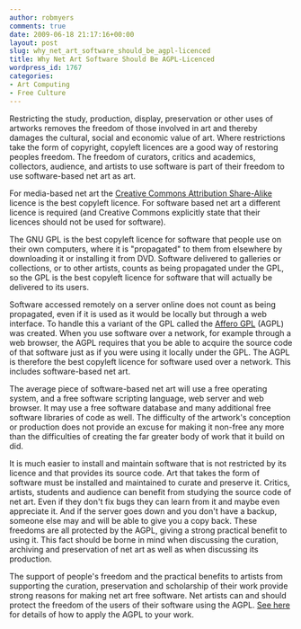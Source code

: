 ```yaml
---
author: robmyers
comments: true
date: 2009-06-18 21:17:16+00:00
layout: post
slug: why_net_art_software_should_be_agpl-licenced
title: Why Net Art Software Should Be AGPL-Licenced
wordpress_id: 1767
categories:
- Art Computing
- Free Culture
---
```


Restricting the study, production, display, preservation or other uses of artworks removes the freedom of those involved in art and thereby damages the cultural, social and economic value of art. Where restrictions take the form of copyright, copyleft licences are a good way of restoring peoples freedom. The freedom of curators, critics and academics, collectors, audience, and artists to use software is part of their freedom to use software-based net art as art.  
  
For media-based net art the [Creative Commons Attribution Share-Alike](http://creativecommons.org/licenses/by-sa/3.0/) licence is the best copyleft licence. For software based net art a different licence is required (and Creative Commons explicitly state that their licences should not be used for software).  
  
The GNU GPL is the best copyleft licence for software that people use on their own computers, where it is "propagated" to them from elsewhere by downloading it or installing it from DVD. Software delivered to galleries or collections, or to other artists, counts as being propagated under the GPL, so the GPL is the best copyleft licence for software that will actually be delivered to its users.  
  
Software accessed remotely on a server online does not count as being propagated, even if it is used as it would be locally but through a web interface. To handle this a variant of the GPL called the [Affero GPL](http://www.gnu.org/licenses/agpl.html) (AGPL) was created. When you use software over a network, for example through a web browser, the AGPL requires that you be able to acquire the source code of that software just as if you were using it locally under the GPL. The AGPL is therefore the best copyleft licence for software used over a network. This includes software-based net art.  
  
The average piece of software-based net art will use a free operating system, and a free software scripting language, web server and web browser. It may use a free software database and many additional free software libraries of code as well. The difficulty of the artwork's conception or production does not provide an excuse for making it non-free any more than the difficulties of creating the far greater body of work that it build on did.  
  
It is much easier to install and maintain software that is not restricted by its licence and that provides its source code. Art that takes the form of software must be installed and maintained to curate and preserve it. Critics, artists, students and audience can benefit from studying the source code of net art. Even if they don't fix bugs they can learn from it and maybe even appreciate it. And if the server goes down and you don't have a backup, someone else may and will be able to give you a copy back. These freedoms are all protected by the AGPL, giving a strong practical benefit to using it. This fact should be borne in mind when discussing the curation, archiving and preservation of net art as well as when discussing its production.  
  
The support of people's freedom and the practical benefits to artists
from supporting the curation, preservation and scholarship of their
work provide strong reasons for making net art free software. Net artists can and should protect the freedom of the users of their software using the AGPL. [See here](http://www.fsf.org/licensing/licenses/gpl-howto.html) for details of how to apply the AGPL to your work.

